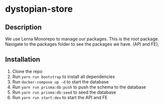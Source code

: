 # dystopian-store

## Description
We use Lerna Monorepo to manage our packages. This is the root package.
Navigate to the packages folder to see the packages we have. (API and FE),

## Installation
1. Clone the repo   
2. Run `yarn run bootstrap` to install all dependencies
3. Run `docker-compose up -d` to start the database
4. Run `yarn run prisma:db:push` to push the schema to the database
5. Run `yarn run prisma:db:seed` to seed the database
6. Run `yarn run start:dev` to start the API and FE